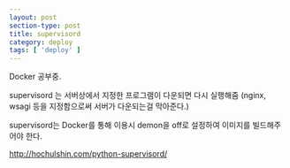 ```yaml
---
layout: post
section-type: post
title: supervisord
category: deploy
tags: [ 'deploy' ]
---
```


Docker 공부중.

supervisord 는 서버상에서 지정한 프로그램이 다운되면 다시 실행해줌 (nginx, wsagi 등을 지정함으로써 서버가 다운되는걸 막아준다.)

supervisord는 Docker를 통해 이용시 demon을 off로 설정하여 이미지를 빌드해주어야 한다.

<http://hochulshin.com/python-supervisord/>
